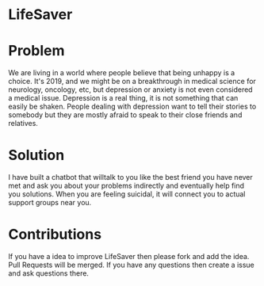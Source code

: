 # LifeSaver

# Problem 
We are living in a world where people believe that being unhappy is a choice. It's 2019, and we might be on a breakthrough in medical science for neurology, oncology, etc, but depression or anxiety is not even considered a medical issue. Depression is a real thing, it is not something that can easily be shaken. People dealing with depression want to tell their stories to somebody but they are mostly afraid to speak to their close friends and relatives. 
# Solution
I have built a chatbot that willtalk to you like the best friend you have never met and ask you about your problems indirectly and eventually help find you solutions. When you are feeling suicidal, it will connect you to actual support groups near you.

# Contributions
If you have a idea to improve LifeSaver then please fork and add the idea. Pull Requests will be merged. If you have any questions then create a issue and ask questions there.
